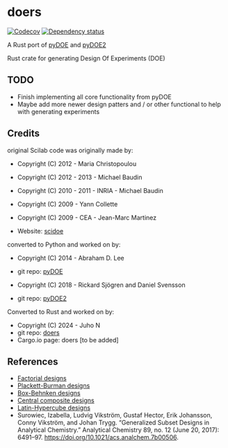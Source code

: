 # doers
[![Codecov](https://codecov.io/github/juhotuho10/doers/coverage.svg?branch=master)](https://app.codecov.io/gh/juhotuho10/doers)
[![Dependency status](https://deps.rs/repo/github/juhotuho10/doers/status.svg)](https://deps.rs/repo/github/juhotuho10/doers)

A Rust port of [pyDOE](https://github.com/tisimst/pyDOE) and [pyDOE2](https://github.com/clicumu/pyDOE2)

Rust crate for generating Design Of Experiments (DOE)


TODO
-------
- Finish implementing all core functionality from pyDOE
- Maybe add more newer design patters and / or other functional to help with generating experiments 


Credits
-------

original Scilab code was originally made by:    
- Copyright (C) 2012 - Maria Christopoulou
- Copyright (C) 2012 - 2013 - Michael Baudin
- Copyright (C) 2010 - 2011 - INRIA - Michael Baudin
- Copyright (C) 2009 - Yann Collette
- Copyright (C) 2009 - CEA - Jean-Marc Martinez

- Website: [scidoe](https://atoms.scilab.org/toolboxes/scidoe/0.4.1)

converted to Python and worked on by:
- Copyright (C) 2014 - Abraham D. Lee
- git repo: [pyDOE](https://github.com/tisimst/pyDOE)

- Copyright (C) 2018 - Rickard Sjögren and Daniel Svensson
- git repo: [pyDOE2](https://github.com/clicumu/pyDOE2)

Converted to Rust and worked on by:
- Copyright (C) 2024 - Juho N
- git repo: [doers](https://github.com/juhotuho10/doers)
- Cargo.io page: doers [to be added]

References
----------

- [Factorial designs](http://en.wikipedia.org/wiki/Factorial_experiment)
- [Plackett-Burman designs](http://en.wikipedia.org/wiki/Plackett-Burman_design)
- [Box-Behnken designs](http://en.wikipedia.org/wiki/Box-Behnken_design)
- [Central composite designs](http://en.wikipedia.org/wiki/Central_composite_design)
- [Latin-Hypercube designs](http://en.wikipedia.org/wiki/Latin_hypercube_sampling)
- Surowiec, Izabella, Ludvig Vikström, Gustaf Hector, Erik Johansson,
Conny Vikström, and Johan Trygg. “Generalized Subset Designs in Analytical
Chemistry.” Analytical Chemistry 89, no. 12 (June 20, 2017): 6491–97.
https://doi.org/10.1021/acs.analchem.7b00506.
